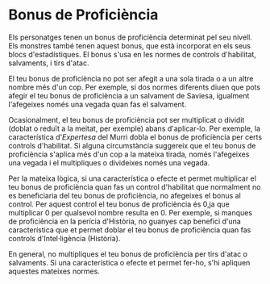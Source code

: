 # Bonus de Proficiència

Els personatges tenen un bonus de proficiència determinat pel seu nivell. Els monstres també tenen aquest bonus, que està incorporat en els seus blocs d'estadístiques. El bonus s'usa en les normes de controls d'habilitat, salvaments, i tirs d'atac.

El teu bonus de proficiència no pot ser afegit a una sola tirada o a un altre nombre més d'un cop. Per exemple, si dos normes diferents diuen que pots afegir el teu bonus de proficiència a un salvament de Saviesa, igualment l'afegeixes només una vegada quan fas el salvament.

Ocasionalment, el teu bonus de proficiència pot ser multiplicat o dividit (doblat o reduït a la meitat, per exemple) abans d'aplicar-lo. Per exemple, la característica d'*Expertesa* del Murri dobla el bonus de proficiència per certs controls d'habilitat. Si alguna circumstància suggereix que el teu bonus de proficiència s'aplica més d'un cop a la mateixa tirada, només l'afegeixes una vegada i el multipliques o divideixes només una vegada.

Per la mateixa lògica, si una característica o efecte et permet multiplicar el teu bonus de proficiència quan fas un control d'habilitat que normalment no es beneficiaria del teu bonus de proficiència, no afegeixes el bonus al control. Per aquest control el teu bonus de proficiència és 0,ja que multiplicar 0 per qualsevol nombre resulta en 0. Per exemple, si manques de proficiència en la perícia d'Història, no guanyes cap benefici d'una característica que et permet doblar el teu bonus de proficiència quan fas controls d'Intel·ligència (Història).

En general, no multipliques el teu bonus de proficiència per tirs d'atac o salvaments. Si una característica o efecte et permet fer-ho, s'hi apliquen aquestes mateixes normes.